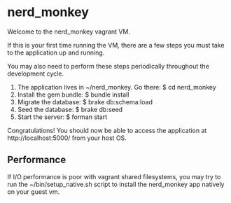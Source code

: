 # nerd_monkey

Welcome to the nerd_monkey vagrant VM.

If this is your first time running the VM, there are a few steps you must take to the application up and running.

You may also need to perform these steps periodically throughout the development cycle.

1. The application lives in ~/nerd_monkey. Go there: $ cd nerd_monkey
2. Install the gem bundle: $ bundle install
3. Migrate the database: $ brake db:schema:load
4. Seed the database: $ brake db:seed
5. Start the server: $ forman start

Congratulations! You should now be able to access the application at http://localhost:5000/ from your host OS.

## Performance

If I/O performance is poor with vagrant shared filesystems, you may try to run the ~/bin/setup_native.sh script
to install the nerd_monkey app natively on your guest vm.

